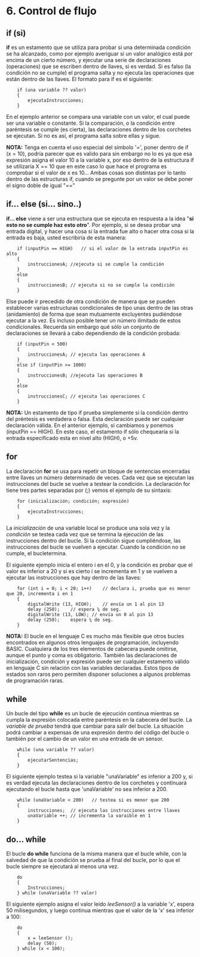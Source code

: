 # 6. Control de flujo

## if (si)

**if** es un estamento que se utiliza para probar si una determinada condición se ha alcanzado, como por ejemplo averiguar si un valor analógico está por encima de un cierto número, y ejecutar una serie de declaraciones (operaciones) que se escriben dentro de llaves, si es verdad. Si es falso (la condición no se cumple) el programa salta y no ejecuta las operaciones que están dentro de las llaves. El formato para if es el siguiente:

```arduino
    if (una variable ?? valor)
    {
        ejecutaInstrucciones;
    }
```

En el ejemplo anterior se compara una variable con un valor, el cual puede ser una variable o constante. Si la comparación, o la condición entre paréntesis se cumple (es cierta), las declaraciones dentro de los corchetes se ejecutan. Si no es así, el programa salta sobre ellas y sigue.

**NOTA:** Tenga en cuenta el uso especial del símbolo '=', poner dentro de if (x = 10), podría parecer que es valido para sin embargo no lo es ya que esa expresión asigna el valor 10 a la variable x, por eso dentro de la estructura if se utilizaría X == 10 que en este caso lo que hace el programa es comprobar si el valor de x es 10... Ambas cosas son distintas por lo tanto dentro de las estructuras if, cuando se pregunte por un valor se debe poner el signo doble de igual "=="

## if... else (si... sino..)

**if... else** viene a ser una estructura que se ejecuta en respuesta a la idea "**si esto no se cumple haz esto otro**". Por ejemplo, si se desea probar una entrada digital, y hacer una cosa si la entrada fue alto o hacer otra cosa si la entrada es baja, usted escribiría de esta manera:

```arduino
    if (inputPin == HIGH)   // si el valor de la entrada inputPin es alto
    {
        instruccionesA; //ejecuta si se cumple la condición
    }
    else
    {
        instruccionesB; // ejecuta si no se cumple la condición
    }
```

Else puede ir precedido de otra condición de manera que se pueden establecer varias estructuras condicionales de tipo unas dentro de las otras (anidamiento) de forma que sean mutuamente excluyentes pudiéndose ejecutar a la vez. Es incluso posible tener un número ilimitado de estos condicionales. Recuerda sin embargo qué sólo un conjunto de declaraciones se llevará a cabo dependiendo de la condición probada:

```arduino
    if (inputPin < 500)
    {
        instruccionesA; // ejecuta las operaciones A
    }
    else if (inputPin >= 1000)
    {
        instruccionesB; //ejecuta las operaciones B
    }
    else
    { 
        instruccionesC; // ejecuta las operaciones C
    }
```

**NOTA:** Un estamento de tipo if prueba simplemente si la condición dentro del préntesis es verdadera o falsa. Esta declaración puede ser cualquier declaración válida. En el anterior ejemplo, si cambiamos y ponemos (inputPin == HIGH). En este caso, el estamento if sólo chequearía si la entrada especifícado esta en nivel alto (HIGH), o +5v.

## for 

La declaración **for** se usa para repetir un bloque de sentencias encerradas entre llaves un número determinado de veces. Cada vez que se ejecutan las instrucciones del bucle se vuelve a testear la condición. La declaración for tiene tres partes separadas por (;) vemos el ejemplo de su sintaxis:

```arduino
    for (inicialización; condición; expresión)
    {
        ejecutaInstrucciones;
    }
```

La *inicialización* de una variable local se produce una sola vez y la *condición* se testea cada vez que se termina la ejecución de las instrucciones dentro del bucle. Si la condición sigue cumpliéndose, las instrucciones del bucle se vuelven a ejecutar. Cuando la condición no se cumple, el bucletermina.

El siguiente ejemplo inicia el entero i en el 0, y la condición es probar que el valor es inferior a 20 y si es cierto i se incrementa en 1 y se vuelven a ejecutar las instrucciones que hay dentro de las llaves:

```arduino
    for (int i = 0; i < 20; i++)    // declara i, prueba que es menor que 20, incrementa i en 1
    {
        digitalWrite (13, HIGH);    // envía un 1 al pin 13
        delay (250);    // espera ¼ de seg.
        digitalWrite (13, LOW); // envía un 0 al pin 13
        delay (250);    espera ¼ de seg.
    }
```

**NOTA:** El bucle en el lenguaje C es mucho más flexible que otros bucles encontrados en algunos otros lenguajes de programación, incluyendo BASIC. Cualquiera de los tres elementos de cabecera puede omitirse, aunque el punto y coma es obligatorio. También las declaraciones de inicialización, condición y expresión puede ser cualquier estamento válido en lenguaje C sin relación con las variables declaradas. Estos tipos de estados son raros pero permiten disponer soluciones a algunos problemas de programación raras.

## while

Un bucle del tipo **while** es un bucle de ejecución continua mientras se cumpla la expresión colocada entre paréntesis en la cabecera del bucle. La *variable de prueba* tendrá que cambiar para salir del bucle. La situación podrá cambiar a expensas de una expresión dentro del código del bucle o también por el cambio de un valor en una entrada de un sensor.

```arduino
    while (una variable ?? valor)
    {
        ejecutarSentencias;
    }
```

El siguiente ejemplo testea si la variable "unaVariable" es inferior a 200 y, si es verdad ejecuta las declaraciones dentro de los corchetes y continuará ejecutando el bucle hasta que 'unaVariable' no sea inferior a 200.

```arduino
    while (unaVariable < 200)   // testea si es menor que 200
    {
        instrucciones;  // ejecuta las instrucciones entre llaves
        unaVariable ++; // incrementa la varaible en 1
    }
```

## do... while

El bucle **do while** funciona de la misma manera que el bucle while, con la salvedad de que la condición se prueba al final del bucle, por lo que el bucle siempre se ejecutará al menos una vez.

```arduino
    do
    {
        Instrucciones;
    } while (unaVariable ?? valor)
```

El siguiente ejemplo asigna el valor leído *leeSensor()* a la variable 'x', espera 50 milisegundos, y luego continua mientras que el valor de la 'x' sea inferior a 100:

```arduino
    do
    {
        x = leeSensor ();
        delay (50);
    } while (x < 100);
```